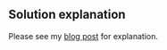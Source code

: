 ## Solution explanation

Please see my [blog post](https://zhu45.org/posts/2018/Jun/10/generalized-binary-search-idea/) for explanation.